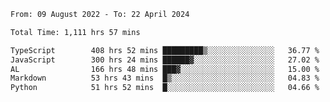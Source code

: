 
<!--START_SECTION:waka-->

```txt
From: 09 August 2022 - To: 22 April 2024

Total Time: 1,111 hrs 57 mins

TypeScript        408 hrs 52 mins █████████▒░░░░░░░░░░░░░░░   36.77 %
JavaScript        300 hrs 24 mins ██████▓░░░░░░░░░░░░░░░░░░   27.02 %
AL                166 hrs 48 mins ███▓░░░░░░░░░░░░░░░░░░░░░   15.00 %
Markdown          53 hrs 43 mins  █▒░░░░░░░░░░░░░░░░░░░░░░░   04.83 %
Python            51 hrs 52 mins  █░░░░░░░░░░░░░░░░░░░░░░░░   04.66 %
```

<!--END_SECTION:waka-->











